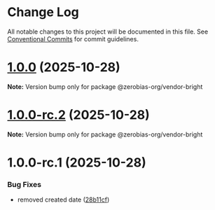# Change Log

All notable changes to this project will be documented in this file.
See [Conventional Commits](https://conventionalcommits.org) for commit guidelines.

# [1.0.0](https://github.com/zerobias-org/vendor/compare/@zerobias-org/vendor-bright@1.0.0-rc.2...@zerobias-org/vendor-bright@1.0.0) (2025-10-28)

**Note:** Version bump only for package @zerobias-org/vendor-bright





# [1.0.0-rc.2](https://github.com/zerobias-org/vendor/compare/@zerobias-org/vendor-bright@1.0.0-rc.1...@zerobias-org/vendor-bright@1.0.0-rc.2) (2025-10-28)

**Note:** Version bump only for package @zerobias-org/vendor-bright





# 1.0.0-rc.1 (2025-10-28)


### Bug Fixes

* removed created date ([28b11cf](https://github.com/zerobias-org/vendor/commit/28b11cf2563e9cdadd4b1dc83edd60d2fcd01df0))
